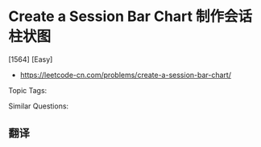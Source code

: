 # Create a Session Bar Chart 制作会话柱状图

[1564] [Easy]

- https://leetcode-cn.com/problems/create-a-session-bar-chart/

Topic Tags:

Similar Questions:

## 翻译
